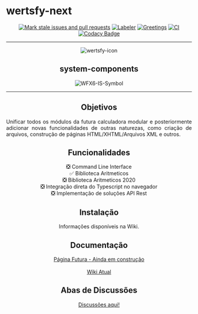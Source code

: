 # wertsfy-next

<div align="center">

  [![Mark stale issues and pull requests](https://github.com/humbanew/wertsfy-next/actions/workflows/stale.yml/badge.svg)](https://github.com/humbanew/wertsfy-next/actions/workflows/stale.yml)
  [![Labeler](https://github.com/humbanew/wertsfy-next/actions/workflows/label.yml/badge.svg)](https://github.com/humbanew/wertsfy-next/actions/workflows/label.yml)
  [![Greetings](https://github.com/humbanew/wertsfy-next/actions/workflows/greetings.yml/badge.svg)](https://github.com/humbanew/wertsfy-next/actions/workflows/greetings.yml)
  [![CI](https://github.com/humbanew/wertsfy-next/actions/workflows/CI.yml/badge.svg?branch=labo%40reunion-pieces)](https://github.com/humbanew/wertsfy-next/actions/workflows/CI.yml)
  [![Codacy Badge](https://app.codacy.com/project/badge/Grade/57225b7ff9904c1a94d5ab37cc0394c6)](https://app.codacy.com?utm_source=gh&utm_medium=referral&utm_content=&utm_campaign=Badge_grade)

  ---

  ![wertsfy-icon](https://github.com/humbanew/wertsfy-next/assets/59739253/a6a349db-e60a-46f2-850a-11344b1fa847)


  ## system-components
  
  ![WFX6-IS-Symbol](https://github.com/humbanew/wertsfy-next/assets/59739253/ef9d37c0-fb14-4e1f-93d1-48301268873f)

<div>

---

## Objetivos 

<div align="justify">
  Unificar todos os módulos da futura calculadora modular e posteriormente adicionar novas funcionalidades de outras naturezas, como criação de arquivos, construção de páginas HTML/XHTML/Arquivos XML e outros.
</div>

## Funcionalidades

❎ Command Line Interface <br>
✅ Biblioteca Aritmeticos <br>
❎ Biblioteca Aritmeticos 2020 <br>
❎ Integração direta do Typescript no navegador <br>
❎ Implementação de soluções API Rest <br>

## Instalação

  Informações disponíveis na Wiki.

## Documentação

  [Página Futura - Ainda em construção](https://humbanew.com.br/wertsfy)<br><br>
  [Wiki Atual](https://github.com/humbanew/wertsfy/wiki)

## Abas de Discussões

<a href="https://github.com/humbanew/wertsfy/discussions">Discussões aqui!</a>
